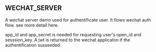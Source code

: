 ## WECHAT_SERVER

A wechat server demo used for authentificate user.
It flows wechat auth flow. see more detail here. [](https://mp.weixin.qq.com/debug/wxadoc/dev/api/api-login.html#wxloginobject)

app_id and app_secret is needed for requesting user's open_id and sesssion_key.
A jwt is returned to the wechat applicaton if the authentification susseeded.



